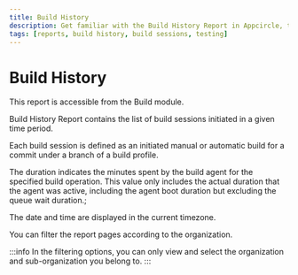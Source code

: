 ```yaml
---
title: Build History
description: Get familiar with the Build History Report in Appcircle, tracking build sessions initiated over a specific time period.
tags: [reports, build history, build sessions, testing]
---
```


# Build History

This report is accessible from the Build module.

Build History Report contains the list of build sessions initiated in a given time period.

Each build session is defined as an initiated manual or automatic build for a commit under a branch of a build profile.

The duration indicates the minutes spent by the build agent for the specified build operation. This value only includes the actual duration that the agent was active, including the agent boot duration but excluding the queue wait duration.;

The date and time are displayed in the current timezone.

You can filter the report pages according to the organization.

:::info
In the filtering options, you can only view and select the organization and sub-organization you belong to.
:::

<Screenshot url='https://cdn.appcircle.io/docs/assets/build-history-new.png' />
